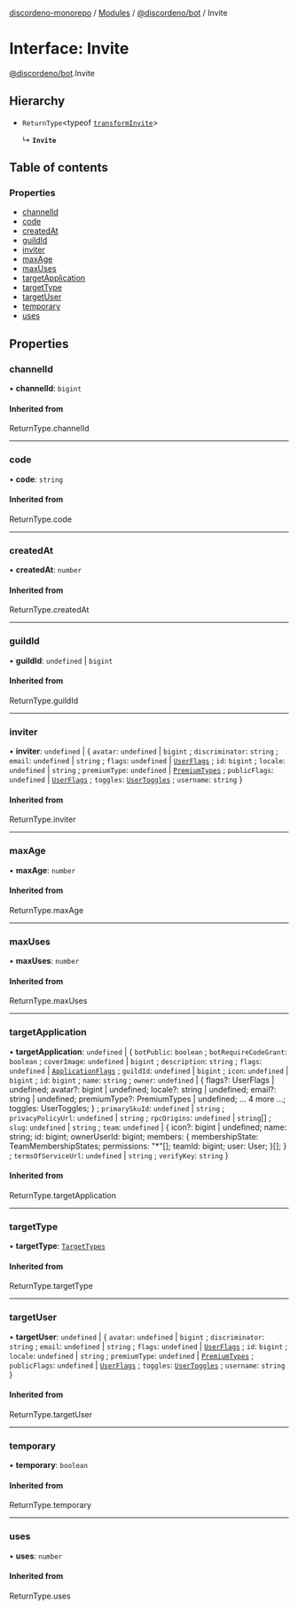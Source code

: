 [discordeno-monorepo](../README.md) / [Modules](../modules.md) / [@discordeno/bot](../modules/discordeno_bot.md) / Invite

# Interface: Invite

[@discordeno/bot](../modules/discordeno_bot.md).Invite

## Hierarchy

- `ReturnType`<typeof [`transformInvite`](../modules/discordeno_bot.md#transforminvite)\>

  ↳ **`Invite`**

## Table of contents

### Properties

- [channelId](discordeno_bot.Invite.md#channelid)
- [code](discordeno_bot.Invite.md#code)
- [createdAt](discordeno_bot.Invite.md#createdat)
- [guildId](discordeno_bot.Invite.md#guildid)
- [inviter](discordeno_bot.Invite.md#inviter)
- [maxAge](discordeno_bot.Invite.md#maxage)
- [maxUses](discordeno_bot.Invite.md#maxuses)
- [targetApplication](discordeno_bot.Invite.md#targetapplication)
- [targetType](discordeno_bot.Invite.md#targettype)
- [targetUser](discordeno_bot.Invite.md#targetuser)
- [temporary](discordeno_bot.Invite.md#temporary)
- [uses](discordeno_bot.Invite.md#uses)

## Properties

### channelId

• **channelId**: `bigint`

#### Inherited from

ReturnType.channelId

---

### code

• **code**: `string`

#### Inherited from

ReturnType.code

---

### createdAt

• **createdAt**: `number`

#### Inherited from

ReturnType.createdAt

---

### guildId

• **guildId**: `undefined` \| `bigint`

#### Inherited from

ReturnType.guildId

---

### inviter

• **inviter**: `undefined` \| { `avatar`: `undefined` \| `bigint` ; `discriminator`: `string` ; `email`: `undefined` \| `string` ; `flags`: `undefined` \| [`UserFlags`](../enums/discordeno_bot.UserFlags.md) ; `id`: `bigint` ; `locale`: `undefined` \| `string` ; `premiumType`: `undefined` \| [`PremiumTypes`](../enums/discordeno_bot.PremiumTypes.md) ; `publicFlags`: `undefined` \| [`UserFlags`](../enums/discordeno_bot.UserFlags.md) ; `toggles`: [`UserToggles`](../classes/discordeno_bot.UserToggles.md) ; `username`: `string` }

#### Inherited from

ReturnType.inviter

---

### maxAge

• **maxAge**: `number`

#### Inherited from

ReturnType.maxAge

---

### maxUses

• **maxUses**: `number`

#### Inherited from

ReturnType.maxUses

---

### targetApplication

• **targetApplication**: `undefined` \| { `botPublic`: `boolean` ; `botRequireCodeGrant`: `boolean` ; `coverImage`: `undefined` \| `bigint` ; `description`: `string` ; `flags`: `undefined` \| [`ApplicationFlags`](../enums/discordeno_bot.ApplicationFlags.md) ; `guildId`: `undefined` \| `bigint` ; `icon`: `undefined` \| `bigint` ; `id`: `bigint` ; `name`: `string` ; `owner`: `undefined` \| { flags?: UserFlags \| undefined; avatar?: bigint \| undefined; locale?: string \| undefined; email?: string \| undefined; premiumType?: PremiumTypes \| undefined; ... 4 more ...; toggles: UserToggles; } ; `primarySkuId`: `undefined` \| `string` ; `privacyPolicyUrl`: `undefined` \| `string` ; `rpcOrigins`: `undefined` \| `string`[] ; `slug`: `undefined` \| `string` ; `team`: `undefined` \| { icon?: bigint \| undefined; name: string; id: bigint; ownerUserId: bigint; members: { membershipState: TeamMembershipStates; permissions: "\*"[]; teamId: bigint; user: User; }[]; } ; `termsOfServiceUrl`: `undefined` \| `string` ; `verifyKey`: `string` }

#### Inherited from

ReturnType.targetApplication

---

### targetType

• **targetType**: [`TargetTypes`](../enums/discordeno_bot.TargetTypes.md)

#### Inherited from

ReturnType.targetType

---

### targetUser

• **targetUser**: `undefined` \| { `avatar`: `undefined` \| `bigint` ; `discriminator`: `string` ; `email`: `undefined` \| `string` ; `flags`: `undefined` \| [`UserFlags`](../enums/discordeno_bot.UserFlags.md) ; `id`: `bigint` ; `locale`: `undefined` \| `string` ; `premiumType`: `undefined` \| [`PremiumTypes`](../enums/discordeno_bot.PremiumTypes.md) ; `publicFlags`: `undefined` \| [`UserFlags`](../enums/discordeno_bot.UserFlags.md) ; `toggles`: [`UserToggles`](../classes/discordeno_bot.UserToggles.md) ; `username`: `string` }

#### Inherited from

ReturnType.targetUser

---

### temporary

• **temporary**: `boolean`

#### Inherited from

ReturnType.temporary

---

### uses

• **uses**: `number`

#### Inherited from

ReturnType.uses
